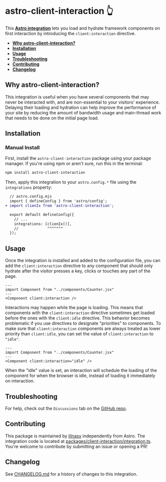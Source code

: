 # astro-client-interaction 👆

This **[Astro integration][astro-integration]** lets you load and hydrate framework components on first interaction by introducing the `client:interaction` directive.

- <strong>[Why astro-client-interaction?](#why-astro-client-interaction)</strong>
- <strong>[Installation](#installation)</strong>
- <strong>[Usage](#usage)</strong>
- <strong>[Troubleshooting](#troubleshooting)</strong>
- <strong>[Contributing](#contributing)</strong>
- <strong>[Changelog](#changelog)</strong>

## Why astro-client-interaction?

This integration is useful when you have several components that may never be interacted with, and are non-essential to your visitors' experience. Delaying their loading and hydration can help improve the performance of your site by reducing the amount of bandwidth usage and main-thread work that needs to be done on the initial page load.

## Installation

### Manual Install

First, install the `astro-client-interaction` package using your package manager. If you're using npm or aren't sure, run this in the terminal:

```sh
npm install astro-client-interaction
```

Then, apply this integration to your `astro.config.*` file using the `integrations` property:

```diff lang="js" "clientIx()"
  // astro.config.mjs
  import { defineConfig } from 'astro/config';
+ import clienIx from 'astro-client-interaction';

  export default defineConfig({
    // ...
    integrations: [clienIx()],
    //             ^^^^^^^
  });
```

## Usage

Once the integration is installed and added to the configuration file, you can add the `client:interaction` directive to any component that should only hydrate after the visitor presses a key, clicks or touches any part of the page.

```astro
---
import Component from "../components/Counter.jsx"
---
<Component client:interaction />
```

Interactions may happen while the page is loading. This means that components with the `client:interaction` directive sometimes get loaded before the ones with the `client:idle` directive. This behavior becomes problematic if you use directives to designate "priorities" to components. To make sure that `client:interaction` components are always treated as lower priority than `client:idle`, you can set the value of `client:interaction` to `"idle"`.

```astro
---
import Component from "../components/Counter.jsx"
---
<Component client:interaction="idle" />
```

When the "idle" value is set, an interaction will schedule the loading of the component for when the browser is idle, instead of loading it immediately on interaction.

## Troubleshooting

For help, check out the `Discussions` tab on the [GitHub repo](https://github.com/lilnasy/gratelets/discussions).

## Contributing

This package is maintained by [lilnasy](https://github.com/lilnasy) independently from Astro. The integration code is located at [packages/client-interaction/integration.ts](https://github.com/lilnasy/gratelets/blob/main/packages/client-interaction/integration.ts). You're welcome to contribute by submitting an issue or opening a PR!

## Changelog

See [CHANGELOG.md](https://github.com/lilnasy/gratelets/blob/main/packages/client-interaction/CHANGELOG.md) for a history of changes to this integration.

[astro-integration]: https://docs.astro.build/en/guides/integrations-guide/
